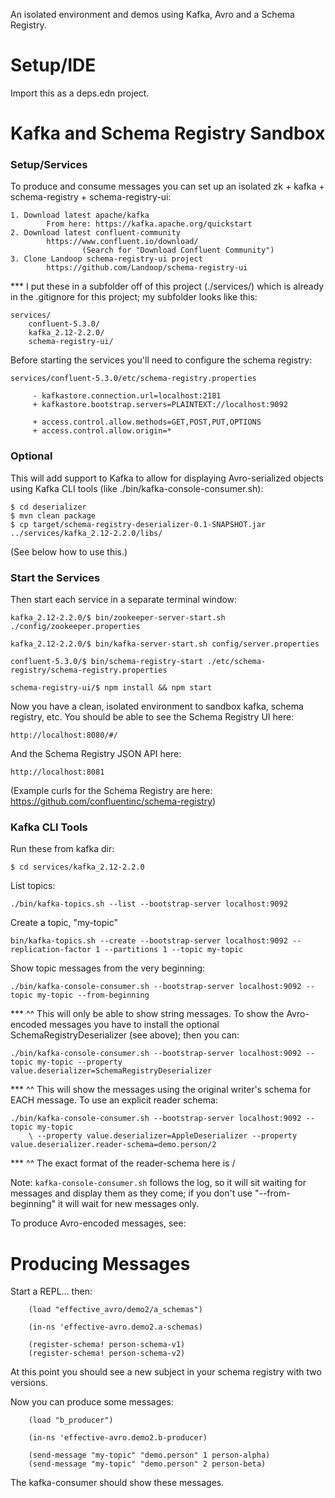 An isolated environment and demos using Kafka, Avro and a Schema Registry.

# Setup/IDE 

Import this as a deps.edn project. 

# Kafka and Schema Registry Sandbox

### Setup/Services

To produce and consume messages you can set up an isolated zk + kafka +
schema-registry + schema-registry-ui:

    1. Download latest apache/kafka
            From here: https://kafka.apache.org/quickstart
    2. Download latest confluent-community
            https://www.confluent.io/download/
                    (Search for "Download Confluent Community")
    3. Clone Landoop schema-registry-ui project
            https://github.com/Landoop/schema-registry-ui

*** I put these in a subfolder off of this project (./services/) which is 
already in the .gitignore for this project; my subfolder looks like this:

    services/
        confluent-5.3.0/
        kafka_2.12-2.2.0/
        schema-registry-ui/

Before starting the services you'll need to configure the schema registry:

    services/confluent-5.3.0/etc/schema-registry.properties

         - kafkastore.connection.url=localhost:2181
         + kafkastore.bootstrap.servers=PLAINTEXT://localhost:9092

         + access.control.allow.methods=GET,POST,PUT,OPTIONS
         + access.control.allow.origin=*
         
### Optional

This will add support to Kafka to allow for displaying Avro-serialized objects
using Kafka CLI tools (like ./bin/kafka-console-consumer.sh):

    $ cd deserializer
    $ mvn clean package
    $ cp target/schema-registry-deserializer-0.1-SNAPSHOT.jar ../services/kafka_2.12-2.2.0/libs/
    
(See below how to use this.)

### Start the Services

Then start each service in a separate terminal window:

    kafka_2.12-2.2.0/$ bin/zookeeper-server-start.sh ./config/zookeeper.properties

    kafka_2.12-2.2.0/$ bin/kafka-server-start.sh config/server.properties

    confluent-5.3.0/$ bin/schema-registry-start ./etc/schema-registry/schema-registry.properties

    schema-registry-ui/$ npm install && npm start

Now you have a clean, isolated environment to sandbox kafka, schema registry, etc.
You should be able to see the Schema Registry UI here:

    http://localhost:8080/#/
    
And the Schema Registry JSON API here:

    http://localhost:8081

(Example curls for the Schema Registry are here:
    https://github.com/confluentinc/schema-registry)
    
### Kafka CLI Tools

Run these from kafka dir:

    $ cd services/kafka_2.12-2.2.0
    

List topics:

    ./bin/kafka-topics.sh --list --bootstrap-server localhost:9092
    
Create a topic, "my-topic"

    bin/kafka-topics.sh --create --bootstrap-server localhost:9092 --replication-factor 1 --partitions 1 --topic my-topic

Show topic messages from the very beginning:

    ./bin/kafka-console-consumer.sh --bootstrap-server localhost:9092 --topic my-topic --from-beginning
     
*** ^^ This will only be able to show string messages. To show the Avro-encoded messages you have to install the
   optional SchemaRegistryDeserializer (see above); then you can:
     
    ./bin/kafka-console-consumer.sh --bootstrap-server localhost:9092 --topic my-topic --property value.deserializer=SchemaRegistryDeserializer

*** ^^ This will show the messages using the original writer's schema for EACH message. To use an explicit reader schema:

    ./bin/kafka-console-consumer.sh --bootstrap-server localhost:9092 --topic my-topic
        \ --property value.deserializer=AppleDeserializer --property value.deserializer.reader-schema=demo.person/2
        
*** ^^ The exact format of the reader-schema here is <full-subject-name>/<version>

Note: `kafka-console-consumer.sh` follows the log, so it will sit waiting for messages and display them
as they come; if you don't use "--from-beginning" it will wait for new messages only.

To produce Avro-encoded messages, see:

# Producing Messages

Start a REPL... then:

```.clojure
    (load "effective_avro/demo2/a_schemas")
    
    (in-ns 'effective-avro.demo2.a-schemas)

    (register-schema! person-schema-v1)
    (register-schema! person-schema-v2)
```
    
At this point you should see a new subject in your schema registry with two
versions.

Now you can produce some messages:

```.clojure
    (load "b_producer")
    
    (in-ns 'effective-avro.demo2.b-producer)

    (send-message "my-topic" "demo.person" 1 person-alpha)
    (send-message "my-topic" "demo.person" 2 person-beta)
```

The kafka-consumer should show these messages.
